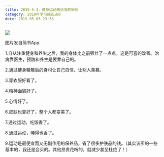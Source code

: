 ```yaml
---
title: 2019-5-3，健身运动带给我的好处
category: 2019年学习成长进步
date: 2019.05.03 23:38
---
```


![](https://markdown-1301532546.cos.ap-guangzhou.myqcloud.com/peipei_blog/20210921144950.jpeg)  

图片发自简书App

  

1.自从注重健身和养生之后，我的身体比之前强壮了一点点，这是可喜的改善。治病靠医生，预防和养生是要靠自己的。

2.通过健身精雕后的身材让自己自信，让别人羡慕。

3.穿衣服好看了。

4.精神面貌好了。

5.心情好了。

6.皮肤也变好了，整个人都变美了。

7.通过运动，吃饭香了。

8.通过运动，睡得也香了。

9.运动是最便宜而又无副作用的保养品，省了很多护肤品的钱。（其实该买的一些基本的，我还是会买的。其他昂贵花哨的，就减少甚至杜绝了！）